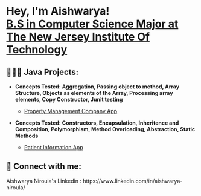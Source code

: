 <h1>Hey, I'm Aishwarya! <br/><a href="https://github.com/AishNiroula/AishNiroula"></a> <a href=" https://www.linkedin.com/in/aishwarya-niroula/">B.S in Computer Science Major at The New Jersey Institute Of Technology</a> 

<h2> 👩🏽‍💻 Java Projects:</h2>

- <b>Concepts Tested:
Aggregation,
 Passing object to method,
 Array Structure,
 Objects as elements of the Array,
 Processing array elements,
 Copy Constructor,
 Junit testing </b>
  - [Property Management Company App](https://github.com/AishNiroula/AishN/tree/Property-Management-App)
 
 - <b> Concepts Tested:
Constructors,
 Encapsulation,
 Inheritence and Composition,
 Polymorphism,
 Method Overloading,
 Abstraction,
 Static Methods </b>

   - [Patient Information App](https://github.com/AishNiroula/AishN/tree/Patient-Information-App) <b> 


<h2> 🤳 Connect with me:</h2>

</b>
  Aishwarya Niroula's Linkedin : https://www.linkedin.com/in/aishwarya-niroula/
 
 



